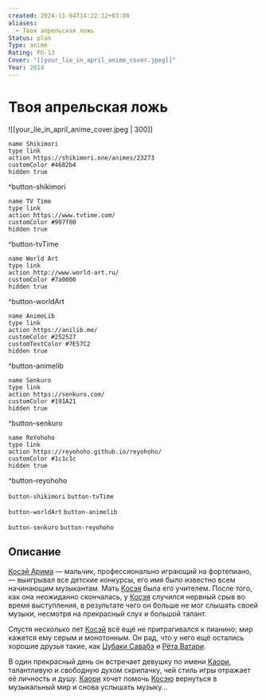 ```yaml
---
created: 2024-11-04T14:22:12+03:00
aliases:
  - Твоя апрельская ложь
Status: plan
Type: anime
Rating: PG-13
Cover: "[[your_lie_in_april_anime_cover.jpeg]]"
Year: 2014
---
```


# Твоя апрельская ложь

![[your_lie_in_april_anime_cover.jpeg | 300]]

```button
name Shikimori
type link
action https://shikimori.one/animes/23273
customColor #4682b4
hidden true
```
^button-shikimori

```button
name TV Time
type link
action https://www.tvtime.com/
customColor #997f00
hidden true
```
^button-tvTime

```button
name World Art
type link
action http://www.world-art.ru/
customColor #7a0000
hidden true
```
^button-worldArt

```button
name AnimeLib
type link
action https://anilib.me/
customColor #252527
customTextColor #7E57C2
hidden true
```
^button-animelib

```button
name Senkuro
type link
action https://senkuro.com/
customColor #191A21
hidden true
```
^button-senkuro

```button
name ReYohoho
type link
action https://reyohoho.github.io/reyohoho/
customColor #1c1c1c
hidden true
```
^button-reyohoho

`button-shikimori` `button-tvTime`

`button-worldArt` `button-animelib`

`button-senkuro` `button-reyohoho`

## Описание

[Косэй Арима](https://shikimori.one/characters/69407-kousei-arima) — мальчик, профессионально играющий на фортепиано, — выигрывал все детские конкурсы, его имя было известно всем начинающим музыкантам. Мать [Косэя](https://shikimori.one/characters/69407-kousei-arima) была его учителем. После того, как она неожиданно скончалась, у [Косэя](https://shikimori.one/characters/69407-kousei-arima) случился нервный срыв во время выступления, в результате чего он больше не мог слышать своей музыки, несмотря на прекрасный слух и большой талант.

Спустя несколько лет [Косэй](https://shikimori.one/characters/69407-kousei-arima) всё ещё не притрагивался к пианино; мир кажется ему серым и монотонным. Он рад, что у него ещё остались хорошие друзья такие, как [Цубаки Савабэ](https://shikimori.one/characters/69409-tsubaki-sawabe) и [Рёта Ватари](https://shikimori.one/characters/69405-ryouta-watari).

В один прекрасный день он встречает девушку по имени [Каори](https://shikimori.one/characters/69411-kaori-miyazono), талантливую и свободную духом скрипачку, чей стиль игры отражает её личность и душу. [Каори](https://shikimori.one/characters/69411-kaori-miyazono) хочет помочь [Косэю](https://shikimori.one/characters/69407-kousei-arima) вернуться в музыкальный мир и снова услышать музыку...
